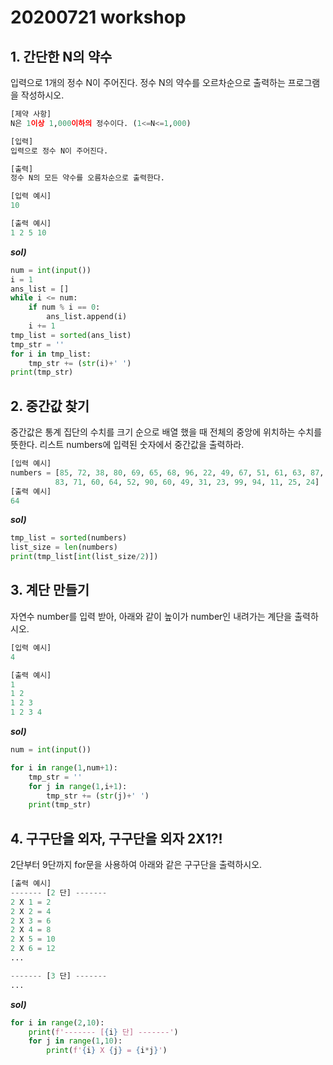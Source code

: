 #  20200721 workshop

## 1. 간단한 N의 약수

입력으로 1개의 정수 N이 주어진다. 정수 N의 약수를 오르차순으로 출력하는 프로그램을 작성하시오.

```python
[제약 사항]
N은 1이상 1,000이하의 정수이다. (1<=N<=1,000)

[입력]
입력으로 정수 N이 주어진다.

[출력]
정수 N의 모든 약수를 오름차순으로 출력한다.

[입력 예시]
10

[출력 예시]
1 2 5 10
```



***sol)***

```python
num = int(input())
i = 1
ans_list = []
while i <= num:
    if num % i == 0:
        ans_list.append(i)
    i += 1
tmp_list = sorted(ans_list)
tmp_str = ''
for i in tmp_list:
    tmp_str += (str(i)+' ')
print(tmp_str)
```



## 2. 중간값 찾기

중간값은 통계 집단의 수치를 크기 순으로 배열 했을 때 전체의 중앙에 위치하는 수치를 뜻한다. 리스트 numbers에 입력된 숫자에서 중간값을 출력하라.

```python
[입력 예시]
numbers = [85, 72, 38, 80, 69, 65, 68, 96, 22, 49, 67, 51, 61, 63, 87, 66, 24, 80,
          83, 71, 60, 64, 52, 90, 60, 49, 31, 23, 99, 94, 11, 25, 24]
[출력 예시]
64
```



***sol)***

```python
tmp_list = sorted(numbers)
list_size = len(numbers)
print(tmp_list[int(list_size/2)])
```





## 3. 계단 만들기

자연수 number를 입력 받아, 아래와 같이 높이가 number인 내려가는 계단을 출력하시오.

```python
[입력 예시]
4

[출력 예시]
1
1 2
1 2 3
1 2 3 4
```



***sol)***

```python
num = int(input())

for i in range(1,num+1):
    tmp_str = ''
    for j in range(1,i+1):
        tmp_str += (str(j)+' ')
    print(tmp_str)
```



## 4. 구구단을 외자, 구구단을 외자 2X1?!

2단부터 9단까지 for문을 사용하여 아래와 같은 구구단을 출력하시오.

```python
[출력 예시]
------- [2 단] -------
2 X 1 = 2
2 X 2 = 4
2 X 3 = 6
2 X 4 = 8
2 X 5 = 10
2 X 6 = 12
...

------- [3 단] -------
...
```



***sol)***

```python
for i in range(2,10):
    print(f'------- [{i} 단] -------')
    for j in range(1,10):
        print(f'{i} X {j} = {i*j}')
```

